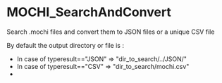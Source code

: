 # MOCHI_SearchAndConvert
Search .mochi files and convert them to JSON files or a unique CSV file

By default the output directory or file is :
* In case of typeresult=="JSON" => "dir_to_search/../JSON/"
* In case of typeresult=="CSV" => "dir_to_search/mochi.csv"
* 
